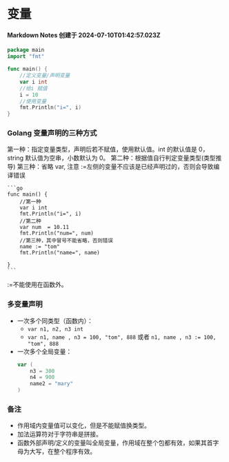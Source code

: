 # 变量

#### Markdown Notes 创建于 2024-07-10T01:42:57.023Z

```go
package main
import "fmt"

func main() {
	//定义变量/声明变量
	var i int
	//给i 赋值
	i = 10
	//使用变量
	fmt.Println("i=", i)
}
```

### Golang 变量声明的三种方式

第一种：指定变量类型，声明后若不赋值，使用默认值。int 的默认值是 0，string 默认值为空串，小数默认为 0。
第二种：根据值自行判定变量类型(类型推导)
第三种：省略 var, 注意 :=左侧的变量不应该是已经声明过的，否则会导致编译错误

    ```go
    func main() {
        //第一种
        var i int
        fmt.Println("i=", i)
        //第二种
        var num  = 10.11
        fmt.Println("num=", num)
        //第三种，其中冒号不能省略，否则错误
        name := "tom"
        fmt.Println("name=", name)

    }
    ```

:=不能使用在函数外。

### 多变量声明

-   一次多个同类型（函数内）：
    -   `var n1, n2, n3 int`
    -   `var n1, name , n3 = 100, "tom", 888` 或者 `n1, name , n3 := 100, "tom", 888`
-   一次多个全局变量：
    ```go
    var (
        n3 = 300
        n4 = 900
        name2 = "mary"
    )
    ```

### 备注

-   作用域内变量值可以变化，但是不能赋值换类型。
-   加法运算符对于字符串是拼接。
-   函数外部声明/定义的变量叫全局变量，作用域在整个包都有效，如果其首字母为大写，在整个程序有效。

